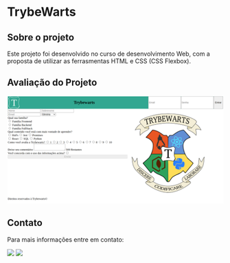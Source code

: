 <h1> TrybeWarts </h1>

<h2> Sobre o projeto </h2>

<div> 
Este projeto foi desenvolvido no curso de desenvolvimento Web, com a proposta de utilizar as ferrasmentas HTML e CSS (CSS Flexbox).

</div> 

<h2> Avaliação do Projeto </h2>

<url src="images/avaliacao.png"/>

<img src="images/projeto.png"/>

<h2>Contato </h2>

<p> Para mais informações entre em contato: </p>

<div>
<a href="https://www.linkedin.com/in/thiago-hayashi-037732109/" target="_blank"><img src="https://img.shields.io/badge/-LinkedIn-%230077B5?style=for-the-badge&logo=linkedin&logoColor=white" target="_blank"></a>

<a href = "shundi_hayashi@hotmail.com">
<img src="https://img.shields.io/badge/Microsoft_Outlook-0078D4?style=for-the-badge&logo=microsoft-outlook&logoColor=white" target="_blank">
</a>
</div>